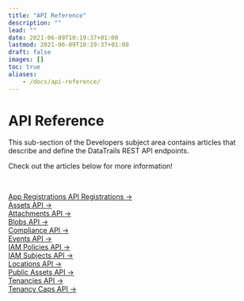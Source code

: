 ```yaml
---
title: "API Reference"
description: ""
lead: ""
date: 2021-06-09T10:19:37+01:00
lastmod: 2021-06-09T10:19:37+01:00
draft: false
images: []
toc: true
aliases:
    - /docs/api-reference/
---
```

<div class= "row justify-content-center">
    <div class="col-md-12 col-lg-10 col-xl-10">
      <h1>API Reference</h1>
      <p>This sub-section of the Developers subject area contains articles that describe and define the DataTrails REST API endpoints.<br></p>
      <p> Check out the articles below for more information!</p><br>
      <p><a href="/developers/api-reference/app-registrations-api/">App Registrations API Registrations &rarr;</a><br>
      <a href="/developers/api-reference/assets-api/">Assets API &rarr;</a><br>
      <a href="/developers/api-reference/attachments-api/">Attachments API &rarr;</a><br>
      <a href="/developers/api-reference/blobs-api/">Blobs API &rarr;</a><br>
      <a href="/developers/api-reference/compliance-api/">Compliance API &rarr;</a><br>
      <a href="/developers/api-reference/events-api/">Events API &rarr;</a><br>
      <a href="/developers/api-reference/iam-policies-api/">IAM Policies API &rarr;</a><br>
      <a href="/developers/api-reference/iam-subjects-api/">IAM Subjects API &rarr;</a><br>
      <a href="/developers/api-reference/locations-api/">Locations API &rarr;</a><br>
      <a href="/developers/api-reference/public-assets-api/">Public Assets API &rarr;</a><br>
      <a href="/developers/api-reference/tenancies-api/">Tenancies API &rarr;</a><br>
      <a href="/developers/api-reference/caps-api/">Tenancy Caps API &rarr;</a></p>
    </div>
</div>
